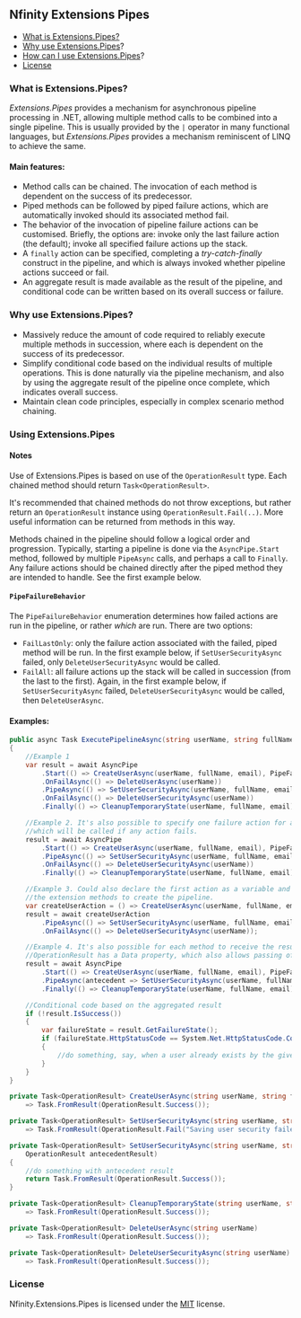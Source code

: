 ## Nfinity Extensions Pipes

- [What is Extensions.Pipes?](#what-is-extensionspipes)
- [Why use Extensions.Pipes](#why-use-extensionspipes)?
- [How can I use Extensions.Pipes](#using-extensionspipes)?
- [License](#license)

### What is Extensions.Pipes?
*Extensions.Pipes* provides a mechanism for asynchronous pipeline processing in .NET, allowing multiple method calls to be combined into a single pipeline. This is usually provided by the `|` operator in many functional languages, but *Extensions.Pipes* provides a mechanism reminiscent of LINQ to achieve the same.

#### Main features:
- Method calls can be chained. The invocation of each method is dependent on the success of its predecessor.
- Piped methods can be followed by piped failure actions, which are automatically invoked should its associated method fail.
- The behavior of the invocation of pipeline failure actions can be customised. Briefly, the options are: invoke only the last failure action (the default); invoke all specified failure actions up the stack.
- A `finally` action can be specified, completing a *try-catch-finally* construct in the pipeline, and which is always invoked whether pipeline actions succeed or fail.
- An aggregate result is made available as the result of the pipeline, and conditional code can be written based on its overall success or failure.

### Why use Extensions.Pipes?
- Massively reduce the amount of code required to reliably execute multiple methods in succession, where each is dependent on the success of its predecessor.
- Simplify conditional code based on the individual results of multiple operations. This is done naturally via the pipeline mechanism, and also by using the aggregate result of the pipeline once complete, which indicates overall success.
- Maintain clean code principles, especially in complex scenario method chaining.

### Using Extensions.Pipes
#### Notes
Use of Extensions.Pipes is based on use of the `OperationResult` type. Each chained method should return `Task<OperationResult>`.

It's recommended that chained methods do not throw exceptions, but rather return an `OperationResult` instance using `OperationResult.Fail(..)`. More useful information can be returned from methods in this way.

Methods chained in the pipeline should follow a logical order and progression. Typically, starting a pipeline is done via the `AsyncPipe.Start` method, followed by multiple `PipeAsync` calls, and perhaps a call to `Finally`. Any failure actions should be chained directly after the piped method they are intended to handle. See the first example below.

#### `PipeFailureBehavior`

The `PipeFailureBehavior` enumeration determines how failed actions are run in the pipeline, or rather *which* are run. There are two options:

- `FailLastOnly`: only the failure action associated with the failed, piped method will be run. In the first example below, if `SetUserSecurityAsync` failed, only `DeleteUserSecurityAsync` would be called.
- `FailAll`: all failure actions up the stack will be called in succession (from the last to the first). Again, in the first example below, if `SetUserSecurityAsync` failed, `DeleteUserSecurityAsync` would be called, then `DeleteUserAsync`.

#### Examples:
```csharp
public async Task ExecutePipelineAsync(string userName, string fullName, string email)
{
    //Example 1
    var result = await AsyncPipe
        .Start(() => CreateUserAsync(userName, fullName, email), PipeFailureBehavior.FailAll)
        .OnFailAsync(() => DeleteUserAsync(userName))
        .PipeAsync(() => SetUserSecurityAsync(userName, fullName, email))
        .OnFailAsync(() => DeleteUserSecurityAsync(userName))
        .Finally(() => CleanupTemporaryState(userName, fullName, email));

    //Example 2. It's also possible to specify one failure action for a pipeline, 
    //which will be called if any action fails.
    result = await AsyncPipe
        .Start(() => CreateUserAsync(userName, fullName, email), PipeFailureBehavior.FailAll)
        .PipeAsync(() => SetUserSecurityAsync(userName, fullName, email))
        .OnFailAsync(() => DeleteUserSecurityAsync(userName))
        .Finally(() => CleanupTemporaryState(userName, fullName, email));

    //Example 3. Could also declare the first action as a variable and use 
    //the extension methods to create the pipeline.
    var createUserAction = () => CreateUserAsync(userName, fullName, email);
    result = await createUserAction
        .PipeAsync(() => SetUserSecurityAsync(userName, fullName, email))
        .OnFailAsync(() => DeleteUserSecurityAsync(userName));

    //Example 4. It's also possible for each method to receive the result of its antededent.
    //OperationResult has a Data property, which also allows passing of state to each method.
    result = await AsyncPipe
        .Start(() => CreateUserAsync(userName, fullName, email), PipeFailureBehavior.FailAll)
        .PipeAsync(antecedent => SetUserSecurityAsync(userName, fullName, email, antecedent))
        .Finally(() => CleanupTemporaryState(userName, fullName, email));

    //Conditional code based on the aggregated result
    if (!result.IsSuccess())
    {
        var failureState = result.GetFailureState();
        if (failureState.HttpStatusCode == System.Net.HttpStatusCode.Conflict)
        {
            //do something, say, when a user already exists by the given username
        }
    }
}

private Task<OperationResult> CreateUserAsync(string userName, string fullName, string email)
    => Task.FromResult(OperationResult.Success());

private Task<OperationResult> SetUserSecurityAsync(string userName, string fullName, string email)
    => Task.FromResult(OperationResult.Fail("Saving user security failed."));

private Task<OperationResult> SetUserSecurityAsync(string userName, string fullName, string email, 
    OperationResult antecedentResult)
{
    //do something with antecedent result
    return Task.FromResult(OperationResult.Success());
}

private Task<OperationResult> CleanupTemporaryState(string userName, string fullName, string email)
    => Task.FromResult(OperationResult.Success());

private Task<OperationResult> DeleteUserAsync(string userName)
    => Task.FromResult(OperationResult.Success());

private Task<OperationResult> DeleteUserSecurityAsync(string userName)
    => Task.FromResult(OperationResult.Success());
```


### License
Nfinity.Extensions.Pipes is licensed under the [MIT](LICENSE.txt) license.